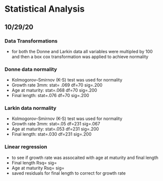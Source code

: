 # Statistical Analysis

## 10/29/20

### Data Transformations 
- for both the Donne and Larkin data all variables were multipled by 100 and then a box cox transformation was applied to achieve normality 

### Donne data normality 
- Kolmogorov–Smirnov (K-S) test was used for normality
- Growth rate 3mm: stat= .069 df=70 sig=.200
- Age at maturity: stat=.068 df=70 sig=.200
- Final length: stat=.076 df=70 sig=.200 

### Larkin data normality 
- Kolmogorov–Smirnov (K-S) test was used for normality 
- Growth rate 3mm: stat=.05 df=231 sig=.067
- Age at maturity: stat=.053 df=231 sig=.200
- Final length: stat=.030 df=231 sig=.200

### Linear regression 
- to see if growth rate was assocaited with age at maturity and final length 
- Final length Rsq=  sig=
- Age at maturity Rsq= sig= 
- saved residuals for final length to correct for growth rate 
